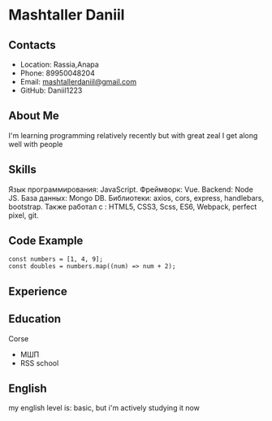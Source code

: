 # Mashtaller Daniil

## Contacts

- Location: Rassia,Anapa
- Phone: 89950048204
- Email: mashtallerdaniil@gmail.com
- GitHub: Daniil1223

## About Me

I'm learning programming relatively recently but with great zeal I get along well with people

## Skills

Язык программирования: JavaScript.
Фреймворк: Vue.
Backend: Node JS.
База данных: Mongo DB.
Библиотеки: axios, cors, express, handlebars, bootstrap.
Также работал с : HTML5, CSS3, Scss, ES6, Webpack, perfect pixel, git.

## Code Example

```
const numbers = [1, 4, 9];
const doubles = numbers.map((num) => num + 2);
```

## Experience

## Education

Corse

- МШП
- RSS school

## English

my english level is: basic, but i'm actively studying it now
